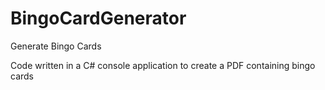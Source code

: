 # BingoCardGenerator
Generate Bingo Cards

Code written in a C# console application to create a PDF containing bingo cards
